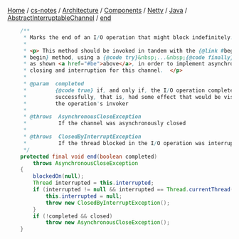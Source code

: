 [Home](https://mengxianbin.github.io) /
[cs-notes](https://mengxianbin.github.io/cs-notes/site) /
[Architecture](https://mengxianbin.github.io/cs-notes/site/Architecture) /
[Components](https://mengxianbin.github.io/cs-notes/site/Architecture/Components) /
[Netty](https://mengxianbin.github.io/cs-notes/site/Architecture/Components/Netty) /
[Java](https://mengxianbin.github.io/cs-notes/site/Architecture/Components/Netty/Java) /
[AbstractInterruptableChannel](https://mengxianbin.github.io/cs-notes/site/Architecture/Components/Netty/Java/AbstractInterruptableChannel) /
[end](https://mengxianbin.github.io/cs-notes/site/Architecture/Components/Netty/Java/AbstractInterruptableChannel/end)

```java
    /**
     * Marks the end of an I/O operation that might block indefinitely.
     *
     * <p> This method should be invoked in tandem with the {@link #begin
     * begin} method, using a {@code try}&nbsp;...&nbsp;{@code finally} block
     * as shown <a href="#be">above</a>, in order to implement asynchronous
     * closing and interruption for this channel.  </p>
     *
     * @param  completed
     *         {@code true} if, and only if, the I/O operation completed
     *         successfully, that is, had some effect that would be visible to
     *         the operation's invoker
     *
     * @throws  AsynchronousCloseException
     *          If the channel was asynchronously closed
     *
     * @throws  ClosedByInterruptException
     *          If the thread blocked in the I/O operation was interrupted
     */
    protected final void end(boolean completed)
        throws AsynchronousCloseException
    {
        blockedOn(null);
        Thread interrupted = this.interrupted;
        if (interrupted != null && interrupted == Thread.currentThread()) {
            this.interrupted = null;
            throw new ClosedByInterruptException();
        }
        if (!completed && closed)
            throw new AsynchronousCloseException();
    }
```
